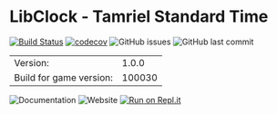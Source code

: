 # LibClock - Tamriel Standard Time
[![Build Status](https://travis-ci.org/Tyxz/LibClock-Tamriel-Standard-Time.svg?branch=master)](https://travis-ci.org/Tyxz/LibClock-Tamriel-Standard-Time)
[![codecov](https://codecov.io/gh/Tyxz/LibClock-Tamriel-Standard-Time/branch/master/graph/badge.svg)](https://codecov.io/gh/Tyxz/LibClock-Tamriel-Standard-Time)
![GitHub issues](https://img.shields.io/github/issues/Tyxz/LibClock-Tamriel-Standard-Time)
![GitHub last commit](https://img.shields.io/github/last-commit/Tyxz/LibClock-Tamriel-Standard-Time)

|   |   |
|---|---|
| Version: | 1.0.0 |  
| Build for game version: | 100030 |

![Documentation](https://img.shields.io/website?label=%7C&up_color=important&up_message=documentation&url=https%3A%2F%2Ftyxz.github.io%2FLibClock-Tamriel-Standard-Time%2F)
![Website](https://img.shields.io/website?label=%7C&up_color=blue&up_message=download&url=http%3A%2F%2Fwww.esoui.com%2Fdownloads%2Finfo241-Clock-TamrielStandardTime.html)
[![Run on Repl.it](https://repl.it/badge/github/Tyxz/LibClock-Tamriel-Standard-Time)](https://repl.it/github/Tyxz/LibClock-Tamriel-Standard-Time)
